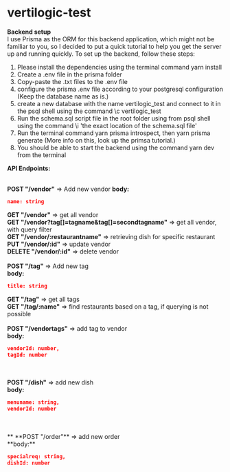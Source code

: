 # vertilogic-test

**Backend setup** <br>
I use Prisma as the ORM for this backend application, which might not be familiar to you, so I decided to put a quick tutorial to help you get the server up and running quickly. To set up the backend, follow these steps:
1. Please install the dependencies using the terminal command yarn install
2. Create a .env file in the prisma folder
3. Copy-paste the .txt files to the .env file
4. configure the prisma .env file according to your postgresql configuration (Keep the database name as is.)
5. create a new database with the name vertilogic_test and connect to it in the psql shell using the command \c vertilogic_test
6. Run the schema.sql script file in the root folder using from psql shell using the command \i 'the exact location of the schema.sql file'
7. Run the terminal command yarn prisma introspect, then yarn prisma generate (More info on this, look up the primsa tutorial.)
8. You should be able to start the backend using the command yarn dev from the terminal

**API Endpoints:**
<br>
<br>

**POST "/vendor"** => Add new vendor
**body:**

```JSON
name: string
```

**GET "/vendor"** => get all vendor<br>
**GET "/vendor?tag[]=tagname&tag[]=secondtagname"** => get all vendor, with query filter<br>
**GET "/vendor/:restaurantname"** => retrieving dish for specific restaurant<br>
**PUT "/vendor/:id"** => update vendor<br>
**DELETE "/vendor/:id"** => delete vendor<br>
<br>
**POST "/tag"** => Add new tag<br>
**body:**

```JSON
title: string
```

**GET "/tag"** => get all tags<br>
**GET "/tag/:name"** => find restaurants based on a tag, if querying is not possible<br>
<br>
**POST "/vendortags"** => add tag to vendor<br>
**body:** 

```JSON
vendorId: number,
tagId: number
```

<br><br>
**POST  "/dish"** => add new dish<br>
**body:** 

```json
menuname: string,
vendorId: number
```

<br>
<br>
**
**POST "/order"** => add new order<br>
**body:** 

```JSON
specialreq: string,
dishId: number
```

